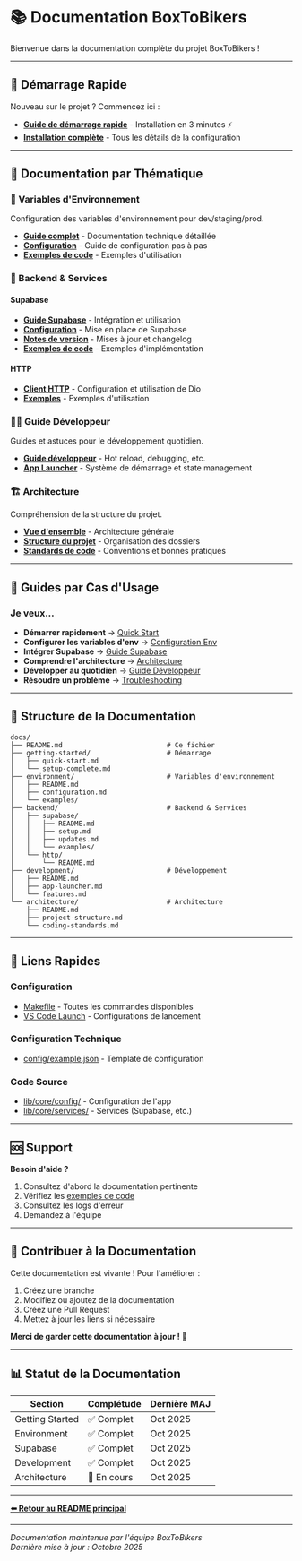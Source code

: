 # 📚 Documentation BoxToBikers

Bienvenue dans la documentation complète du projet BoxToBikers !

---

## 🚀 Démarrage Rapide

Nouveau sur le projet ? Commencez ici :

- **[Guide de démarrage rapide](getting-started/quick-start.md)** - Installation en 3 minutes ⚡
- **[Installation complète](getting-started/setup-complete.md)** - Tous les détails de la configuration

---

## 📖 Documentation par Thématique

### 🔧 Variables d'Environnement

Configuration des variables d'environnement pour dev/staging/prod.

- **[Guide complet](environment/README.md)** - Documentation technique détaillée
- **[Configuration](environment/configuration.md)** - Guide de configuration pas à pas
- **[Exemples de code](environment/examples/)** - Exemples d'utilisation

### 🔗 Backend & Services

#### Supabase

- **[Guide Supabase](backend/supabase/README.md)** - Intégration et utilisation
- **[Configuration](backend/supabase/setup.md)** - Mise en place de Supabase
- **[Notes de version](backend/supabase/updates.md)** - Mises à jour et changelog
- **[Exemples de code](backend/supabase/examples/)** - Exemples d'implémentation

#### HTTP

- **[Client HTTP](backend/http/README.md)** - Configuration et utilisation de Dio
- **[Exemples](backend/http/examples/)** - Exemples d'utilisation

### 👨‍💻 Guide Développeur

Guides et astuces pour le développement quotidien.

- **[Guide développeur](development/README.md)** - Hot reload, debugging, etc.
- **[App Launcher](development/app-launcher.md)** - Système de démarrage et state management

### 🏗️ Architecture

Compréhension de la structure du projet.

- **[Vue d'ensemble](architecture/README.md)** - Architecture générale
- **[Structure du projet](architecture/project-structure.md)** - Organisation des dossiers
- **[Standards de code](architecture/coding-standards.md)** - Conventions et bonnes pratiques

---

## 🎯 Guides par Cas d'Usage

### Je veux...

- **Démarrer rapidement** → [Quick Start](getting-started/quick-start.md)
- **Configurer les variables d'env** → [Configuration Env](environment/configuration.md)
- **Intégrer Supabase** → [Guide Supabase](backend/supabase/README.md)
- **Comprendre l'architecture** → [Architecture](architecture/README.md)
- **Développer au quotidien** → [Guide Développeur](development/README.md)
- **Résoudre un problème** → [Troubleshooting](getting-started/quick-start.md#-problèmes-)

---

## 📁 Structure de la Documentation

```
docs/
├── README.md                          # Ce fichier
├── getting-started/                   # Démarrage
│   ├── quick-start.md
│   └── setup-complete.md
├── environment/                       # Variables d'environnement
│   ├── README.md
│   ├── configuration.md
│   └── examples/
├── backend/                           # Backend & Services
│   ├── supabase/
│   │   ├── README.md
│   │   ├── setup.md
│   │   ├── updates.md
│   │   └── examples/
│   └── http/
│       └── README.md
├── development/                       # Développement
│   ├── README.md
│   ├── app-launcher.md
│   └── features.md
└── architecture/                      # Architecture
    ├── README.md
    ├── project-structure.md
    └── coding-standards.md
```

---

## 🔗 Liens Rapides

### Configuration
- [Makefile](../Makefile) - Toutes les commandes disponibles
- [VS Code Launch](../.vscode/launch.json) - Configurations de lancement

### Configuration Technique
- [config/example.json](../config/example.json) - Template de configuration

### Code Source
- [lib/core/config/](../lib/core/config/) - Configuration de l'app
- [lib/core/services/](../lib/core/services/) - Services (Supabase, etc.)

---

## 🆘 Support

**Besoin d'aide ?**

1. Consultez d'abord la documentation pertinente
2. Vérifiez les [exemples de code](environment/examples/)
3. Consultez les logs d'erreur
4. Demandez à l'équipe

---

## 🤝 Contribuer à la Documentation

Cette documentation est vivante ! Pour l'améliorer :

1. Créez une branche
2. Modifiez ou ajoutez de la documentation
3. Créez une Pull Request
4. Mettez à jour les liens si nécessaire

**Merci de garder cette documentation à jour !** 📝

---

## 📊 Statut de la Documentation

| Section | Complétude | Dernière MAJ |
|---------|------------|--------------|
| Getting Started | ✅ Complet | Oct 2025 |
| Environment | ✅ Complet | Oct 2025 |
| Supabase | ✅ Complet | Oct 2025 |
| Development | ✅ Complet | Oct 2025 |
| Architecture | 🚧 En cours | Oct 2025 |

---

**[⬅️ Retour au README principal](../README.md)**

---

*Documentation maintenue par l'équipe BoxToBikers*  
*Dernière mise à jour : Octobre 2025*

